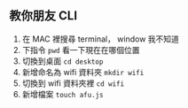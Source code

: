 ## 教你朋友 CLI

1. 在 MAC 裡搜尋 terminal， window 我不知道
2. 下指令 `pwd` 看一下現在在哪個位置
3. 切換到桌面 `cd desktop`
4. 新增命名為 wifi 資料夾 `mkdir wifi`
5. 切換到 wifi 資料夾裡 `cd wifi`
6. 新增檔案 `touch afu.js` 
